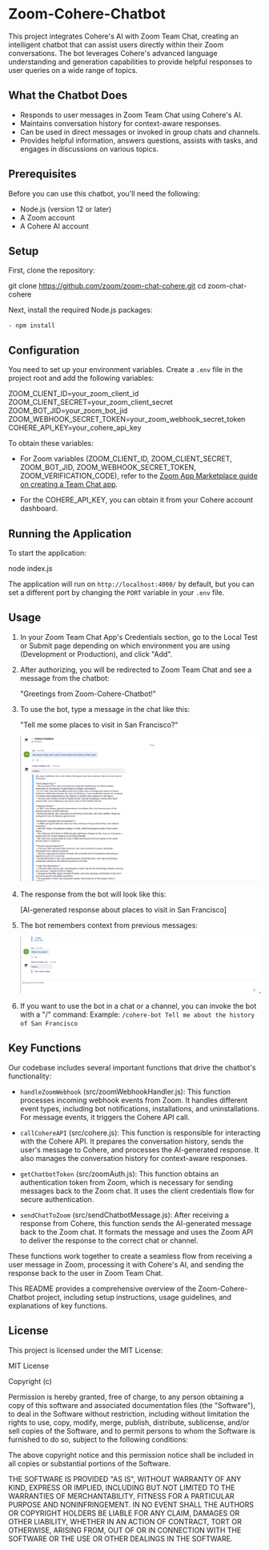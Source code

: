 # Zoom-Cohere-Chatbot

This project integrates Cohere's AI with Zoom Team Chat, creating an intelligent chatbot that can assist users directly within their Zoom conversations. The bot leverages Cohere's advanced language understanding and generation capabilities to provide helpful responses to user queries on a wide range of topics.

## What the Chatbot Does

- Responds to user messages in Zoom Team Chat using Cohere's AI.
- Maintains conversation history for context-aware responses.
- Can be used in direct messages or invoked in group chats and channels.
- Provides helpful information, answers questions, assists with tasks, and engages in discussions on various topics.

## Prerequisites

Before you can use this chatbot, you'll need the following:

- Node.js (version 12 or later)
- A Zoom account
- A Cohere AI account

## Setup

First, clone the repository:

git clone https://github.com/zoom/zoom-chat-cohere.git
cd zoom-chat-cohere

Next, install the required Node.js packages:

    - npm install


## Configuration

You need to set up your environment variables. Create a `.env` file in the project root and add the following variables:

ZOOM_CLIENT_ID=your_zoom_client_id
ZOOM_CLIENT_SECRET=your_zoom_client_secret
ZOOM_BOT_JID=your_zoom_bot_jid
ZOOM_WEBHOOK_SECRET_TOKEN=your_zoom_webhook_secret_token
COHERE_API_KEY=your_cohere_api_key


To obtain these variables:

- For Zoom variables (ZOOM_CLIENT_ID, ZOOM_CLIENT_SECRET, ZOOM_BOT_JID, ZOOM_WEBHOOK_SECRET_TOKEN, ZOOM_VERIFICATION_CODE), refer to the [Zoom App Marketplace guide on creating a Team Chat app](https://developers.zoom.us/docs/team-chat-apps/create/).

- For the COHERE_API_KEY, you can obtain it from your Cohere account dashboard.

## Running the Application

To start the application:

node index.js

The application will run on `http://localhost:4000/` by default, but you can set a different port by changing the `PORT` variable in your `.env` file.

## Usage

1. In your Zoom Team Chat App's Credentials section, go to the Local Test or Submit page depending on which environment you are using (Development or Production), and click "Add".

2. After authorizing, you will be redirected to Zoom Team Chat and see a message from the chatbot:

   "Greetings from Zoom-Cohere-Chatbot!"

3. To use the bot, type a message in the chat like this:

   "Tell me some places to visit in San Francisco?"

   ![Query Example](/images/Image%201.png)

4. The response from the bot will look like this:

   [AI-generated response about places to visit in San Francisco]

5. The bot remembers context from previous messages:

   ![Context Example](/images/image%202.png)

6. If you want to use the bot in a chat or a channel, you can invoke the bot with a "/" command:
Example:
   `/cohere-bot Tell me about the history of San Francisco`
## Key Functions

Our codebase includes several important functions that drive the chatbot's functionality:

- `handleZoomWebhook` (src/zoomWebhookHandler.js): This function processes incoming webhook events from Zoom. It handles different event types, including bot notifications, installations, and uninstallations. For message events, it triggers the Cohere API call.

- `callCohereAPI` (src/cohere.js): This function is responsible for interacting with the Cohere API. It prepares the conversation history, sends the user's message to Cohere, and processes the AI-generated response. It also manages the conversation history for context-aware responses.

- `getChatbotToken` (src/zoomAuth.js): This function obtains an authentication token from Zoom, which is necessary for sending messages back to the Zoom chat. It uses the client credentials flow for secure authentication.

- `sendChatToZoom` (src/sendChatbotMessage.js): After receiving a response from Cohere, this function sends the AI-generated message back to the Zoom chat. It formats the message and uses the Zoom API to deliver the response to the correct chat or channel.

These functions work together to create a seamless flow from receiving a user message in Zoom, processing it with Cohere's AI, and sending the response back to the user in Zoom Team Chat.

This README provides a comprehensive overview of the Zoom-Cohere-Chatbot project, including setup instructions, usage guidelines, and explanations of key functions.

## License

This project is licensed under the MIT License:

MIT License

Copyright (c) 

Permission is hereby granted, free of charge, to any person obtaining a copy
of this software and associated documentation files (the "Software"), to deal
in the Software without restriction, including without limitation the rights
to use, copy, modify, merge, publish, distribute, sublicense, and/or sell
copies of the Software, and to permit persons to whom the Software is
furnished to do so, subject to the following conditions:

The above copyright notice and this permission notice shall be included in all
copies or substantial portions of the Software.

THE SOFTWARE IS PROVIDED "AS IS", WITHOUT WARRANTY OF ANY KIND, EXPRESS OR
IMPLIED, INCLUDING BUT NOT LIMITED TO THE WARRANTIES OF MERCHANTABILITY,
FITNESS FOR A PARTICULAR PURPOSE AND NONINFRINGEMENT. IN NO EVENT SHALL THE
AUTHORS OR COPYRIGHT HOLDERS BE LIABLE FOR ANY CLAIM, DAMAGES OR OTHER
LIABILITY, WHETHER IN AN ACTION OF CONTRACT, TORT OR OTHERWISE, ARISING FROM,
OUT OF OR IN CONNECTION WITH THE SOFTWARE OR THE USE OR OTHER DEALINGS IN THE
SOFTWARE.
